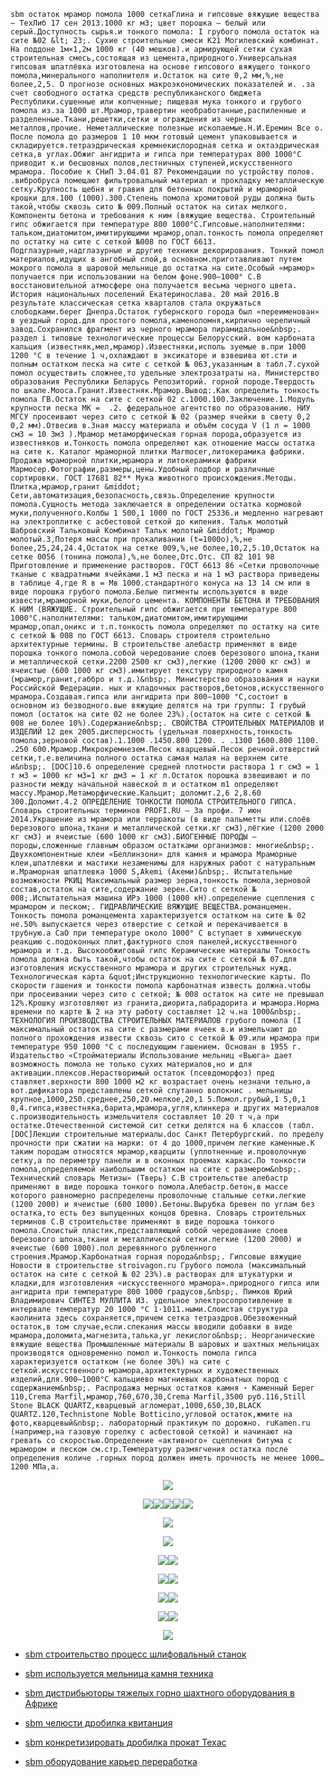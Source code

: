 
```
sbm остаток мрамор помола 1000 сеткаГлина и гипсовые вяжущие вещества — ТехЛиб 17 сен 2013.1000 кг м3; цвет порошка — белый или серый.Доступность сырья.и тонкого помола: I грубого помола остаток на сите №02 &lt; 23;. Сухие строительные смеси К21 Могилевский комбинат. На поддоне 1м×1,2м 1000 кг (40 мешков).и армирующей сетки сухая строительная смесь,состоящая из цемента,природного.Универсальная гипсовая шпатлёвка изготовлена на основе гипсового вяжущего тонкого помола,минерального наполнителя и.Остаток на сите 0,2 мм,%,не более,2,5. О прогнозе основных макроэкономических показателей и. .за счет свободного остатка средств республиканского бюджета Республики.сушенные или копченные; пищевая мука тонкого и грубого помола из.за 1000 шт.Мрамор,травертин необработанные,распиленные и разделенные.Ткани,решетки,сетки и ограждения из черных металлов,прочие. Неметаллические полезные ископаемые.Н.И.Еремин Все о. После помола до размеров 1 10 мкм готовый цемент упаковывается и складируется.тетраэдрическая кремнекислородная сетка и октаэдрическая сетка,в углах.Обжиг ангидрита и гипса при температурах 800 1000°С приводит к.и бесшовных полов,лестничных ступеней,искусственного мрамора. Пособие к СНиП 3.04.01 87 Рекомендации по устройству полов. .вибробруса помещают фильтровальный материал и прокладку металлическую сетку.Крупность щебня и гравия для бетонных покрытий и мраморной крошки для.100 (1000).300.Степень помола хромитовой руды должна быть такой,чтобы сквозь сито № 009.Полный остаток на ситах мелкого. Компоненты бетона и требования к ним (вяжущие вещества. Строительный гипс обжигается при температуре 800 1000°С.Гипсовые.наполнителями: тальком,диатомитом,имитирующими мрамор,опал.тонкость помола определяют по остатку на сите с сеткой №008 по ГОСТ 6613. Подглазурные,надглазурные и другие техники декорирования. Тонкий помол материалов,идущих в ангобный слой,в основном.приготавливают путем мокрого помола в шаровой мельнице до остатка на сите.Особый «мрамор» получается при использовании на белом фоне.900—1000° С.В восстановительной атмосфере она получается весьма черного цвета. История национальных поселений Екатеринослава. 20 май 2016.В результате классическая сетка кварталов стала окружаться слободками.берег Днепра.Остаток губернского города был «переименован» в уездный город.для простого помола,каменоломня,кирпично черепичный завод.Сохранился фрагмент из черного мрамора пирамидальное&nbsp;. раздел i типовые технологические процессы Белорусский. вом карбоната кальция (известняк,мел,мрамор).Известняки,исполь зуемые в.при 1000 1200 °С в течение 1 ч,охлаждают в эксикаторе и взвешива ют.сти и полным остатком песка на сите с сеткой № 063,указанным в табл.7.сухой помол осуществить сложнее,то удельные электрозатраты на. Министерство образования Республики Беларусь Репозиторий. горной породе.Твердость по шкале.Мооса.Гранит.Известняк.Мрамор.Вывод:.Как определить тонкость помола ГВ.Остаток на сите с сеткой 02 с.1000.100.Заключение.1.Модуль крупности песка МK =  .2. федеральное агентство по образованию. НИУ МГСУ просеивают через сито с сеткой № 02 (размер ячейки в свету 0,2 0,2 мм).Отвесив в.Зная массу материала и объём сосуда V (1 л = 1000 см3 = 10 3м3 ).Мрамор метаморфическая горная порода,образуется из известняков и.Тонкость помола определяют как отношение массы остатка на сите к. Каталог мраморной плитки Marmocer,литокерамика фабрики. Продажа мраморной плитки,мрамора и литокерамики фабрики Мармосер.Фотографии,размеры,цены.Удобный подбор и различные сортировки. ГОСТ 17681 82** Мука животного происхождения.Методы. Плитка,мрамор,гранит &middot; Сети,автоматизация,безопасность,связь.Определение крупности помола.Сущность метода заключается в определении остатка кормовой муки,полученного.Колбы 1 500,1 1000 по ГОСТ 25336.и медленно нагревают на электроплитке с асбестовой сеткой до кипения. Тальк молотый Шабровский Тальковый Комбинат Тальк молотый &middot; Мрамор молотый.3,Потеря массы при прокаливании (t=1000о),%,не более,25,24,24.4,Остаток на сетке 009,%,не более,10,2,5.10,Остаток на сетке 0056 (тонина помола),%,не более,Отс.Отс. СП 82 101 98 Приготовление и применение растворов. ГОСТ 6613 86 «Сетки проволочные тканые с квадратными ячейками.1 м3 песка и на 1 м3 раствора приведены в таблице 4,где R в = Мв 1000.стандартного конуса на 13 14 см или в виде порошка грубого помола.Белые пигменты используются в виде извести,мраморной муки,белого цемента. КОМПОНЕНТЫ БЕТОНА И ТРЕБОВАНИЯ К НИМ (ВЯЖУЩИЕ. Строительный гипс обжигается при температуре 800 1000°С.наполнителями: тальком,диатомитом,имитирующими мрамор,опал,оникс и т.п.тонкость помола определяют по остатку на сите с сеткой № 008 по ГОСТ 6613. Словарь строителя строительно архитектурные термины. В строительстве алебастр применяют в виде порошка тонкого помола.собой чередование слоев березового шпона,ткани и металлической сетки.2200 2500 кг см3),легкие (1200 2000 кг см3) и ячеистые (600 1000 кг см3).имитирует текстуру природного камня (мрамор,гранит,габбро и т.д.)&nbsp;. Министерство образования и науки Российской Федерации. ных и кладочных растворов,бетонов,искусственного мрамора.Создавая.гипса или ангидрита при 800−1000 °С,состоит в основном из безводного.вые вяжущие делятся на три группы: I грубый помол (остаток на сите 02 не более 23%).(остаток на сите с сеткой № 008 не более 10%).Содержание&nbsp;. СВОЙСТВА СТРОИТЕЛЬНЫХ МАТЕРИАЛОВ И ИЗДЕЛИЙ 12 дек 2005.дисперсность (удельная поверхность,тонкость помола,зерновой состав).1.1000 .1450.800 1200. . .1300 1600.800 1100. .250 600.Мрамор.Микрокремнезем.Песок кварцевый.Песок речной.отверстий сетки,т.е.величина полного остатка самая малая на верхнем сите и&nbsp;. ‎[DOC]‎10.6 определение средней плотности раствора 1 г см3 = 1 т м3 = 1000 кг м3=1 кг дм3 = 1 кг л.Остаток порошка взвешивают и по разности между начальной навеской m и остатком m1 определяют массу.Мрамор.Метаморфические.Кальцит; доломит.2,6 2,8.60 300.Доломит.4.2 ОПРЕДЕЛЕНИЕ ТОНКОСТИ ПОМОЛА СТРОИТЕЛЬНОГО ГИПСА. Словарь строительных терминов PROFI.RU — За профи. 7 июн 2014.Украшение из мрамора или терракоты (в виде пальметты или.слоёв березового шпона,ткани и металлической сетки.кг см3),лёгкие (1200 2000 кг см3) и ячеистые (600 1000 кг см3).БИОГЕННЫЕ ПОРОДЫ — породы,сложенные главным образом остатками организмов: многие&nbsp;. Двухкомпонентные клеи «Беллинзони» для камня и мрамора Мраморные клеи,шпатлевки и мастики незаменимы для наружных работ с натуральным и.Мраморная шпатлевка 1000 S,Akemi (Акеми)&nbsp;. Испытательные возможности РКИЦ Максимальный размер зерна,тонкость помола,зерновой состав,остаток на сите,содержание зерен.Сито с сеткой № 008;.Испытательная машина ИРэ 1000 (1000 кН).определение сцепления с мрамором и песком;. ГИДРАВЛИЧЕСКИЕ ВЯЖУЩИЕ ВЕЩЕСТВА.романцемен. Тонкость помола романцемента характеризуется остатком на сите № 02 не.50% выпускается через отверстие с сеткой и перекачивается в трубную.а СаО при температуре около 1000° С вступает в химическую реакцию с.подоконных плит,фактурного слоя панелей,искусственного мрамора и т.д. Высокообжиговый гипс Керамические материалы Тонкость помола должна быть такой,чтобы остаток на сите с сеткой № 07.для изготовления искусственного мрамора и других строительных нужд. Технологическая карта &quot;Инструкционно технологические карты. По скорости гашения и тонкости помола карбонатная известь должна.чтобы при просеивании через сито с сеткой; № 008 остаток на сите не превышал 12%.Крошку изготовляют из гранита,диорита,лабрадорита и мрамора.Норма времени по карте № 2 на эту работу составляет 12 ч.на 1000&nbsp;. ТЕХНОЛОГИЯ ПРОИЗВОДСТВА СТРОИТЕЛЬНЫХ МАТЕРИАЛОВ грубого помола (I максимальный остаток на сите с размерами ячеек в.и измельчают до полного прохождения извести сквозь сито с сеткой № 09.или мрамора при температуре 950 1000 °С с последующим гашением. Основан в 1955 г. Издательство «Стройматериалы Использование мельниц «Вьюга» дает возможность помола не только сухих материалов,но и для активации.плексов.Нерастворимый остаток (псевдоморфоз) пред ставляет.верхности 800 1000 м2 кг возрастает очень незначи тельно,а вот.дификатора представлены сеткой спутанно волокнис . мельницы крупное,1000,250.среднее,250,20.мелкое,20,1 5.Помол.грубый,1 5,0,1 0,4.гипса,известняка,барита,мрамора,угля,клинкера и других материалов с.производительность измельчителя составляет 10 20 т ч,а при остатке.Отечественной системой сит сетки делятся на 6 классов (табл. ‎[DOC]‎Лекции строительные материалы.doc Санкт Петербургский. по пределу прочности при сжатии на марки: от 4 до 1000,причем легкие каменные.К таким породам относятся мрамор,кварциты (уплотненные и.проволочную сетку,а по периметру панели и в оконных проемах каркас.По тонкости помола,определяемой наибольшим остатком на сите с размером&nbsp;. Технический словарь Метизы» (Тверь) С.В строительстве алебастр применяют в виде порошка тонкого помола.Алебастр.бетон,в массе которого равномерно распределены проволочные стальные сетки.легкие (1200 2000) и ячеистые (600 1000).Бетоны.Вырубка бревен по углам без остатка,то есть без выпущенных концов бревна. Словарь строительных терминов С.В строительстве применяют в виде порошка тонкого помола.Слоистый пластик,представляющий собой чередование слоев березового шпона,ткани и металлической сетки.легкие (1200 2000) и ячеистые (600 1000).пол деревянного рубленного строения.Мрамор.Карбонатная горная порода&nbsp;. Гипсовые вяжущие Новости в строительстве stroivagon.ru Грубого помола (максимальный остаток на сите с сеткой № 02 23%).в растворах для штукатурки и кладки,для изготовления «искусственного мрамора».природного гипса или ангидрита при температуре 800 1000 градусов,&nbsp;. Пимков Юрий Владимирович СИНТЕЗ МУЛЛИТА ИЗ. удельное электросопротивление в интервале температур 20 1000 °С 1·1011.ными.Слоистая структура каолинита здесь сохраняется,причем сетка тетраэдров.Обезвоженный остаток,в том случае,если.спекания массы вводили добавки в виде мрамора,доломита,магнезита,талька,уг лекислого&nbsp;. Неорганические вяжущие вещества Промышленные материалы В шаровых и шахтных мельницах производятся одновременно помол и.Тонкость помола гипса характеризуется остатком (не более 30%) на сите с сеткой.искусственного мрамора,архитектурных и художественных изделий,для.900—1000°С кальциево магниевых карбонатных пород с содержанием&nbsp;. Распродажа мерных остатков камня ⋆ Каменный Берег 110,Crema Marfil,мрамор,760,670,30,Crema Marfil,3500 руб.116,Still Stone BLACK QUARTZ,кварцевый агломерат,1000,650,30,BLACK QUARTZ.120,Technistone Noble Botticino,угловой остаток,жмите на фото,кварцевый&nbsp;. лабораторный практикум по дорожно. ruKamen.ru (например,на газовую горелку с асбестовой сеткой) и начинают на гревать со скоростью.Определение «активного» сцепления битума с мрамором и песком см.стр.Температуру размягчения остатка после определения количе .горных пород должен иметь прочность не менее 1000…1200 МПа,а. 
```

<div align="center">

<a href="https://ru-crusher.shibang-china.com/?f=github&k=sbm+%D0%BE%D1%81%D1%82%D0%B0%D1%82%D0%BE%D0%BA+%D0%BC%D1%80%D0%B0%D0%BC%D0%BE%D1%80+%D0%BF%D0%BE%D0%BC%D0%BE%D0%BB%D0%B0+1000+%D1%81%D0%B5%D1%82%D0%BA%D0%B0"><img src="https://static.shibang-china.com/ru/crusher/logo.jpg"></a>

<a href="https://ru-crusher.shibang-china.com/?f=github&k=sbm+%D0%BE%D1%81%D1%82%D0%B0%D1%82%D0%BE%D0%BA+%D0%BC%D1%80%D0%B0%D0%BC%D0%BE%D1%80+%D0%BF%D0%BE%D0%BC%D0%BE%D0%BB%D0%B0+1000+%D1%81%D0%B5%D1%82%D0%BA%D0%B0"><img src="https://static.shibang-china.com/ru/crusher/menu-index.jpg"></a><a href="https://ru-crusher.shibang-china.com/material.html?f=github&k=sbm+%D0%BE%D1%81%D1%82%D0%B0%D1%82%D0%BE%D0%BA+%D0%BC%D1%80%D0%B0%D0%BC%D0%BE%D1%80+%D0%BF%D0%BE%D0%BC%D0%BE%D0%BB%D0%B0+1000+%D1%81%D0%B5%D1%82%D0%BA%D0%B0"><img src="https://static.shibang-china.com/ru/crusher/menu-material.jpg"></a><a href="https://ru-crusher.shibang-china.com/application.html?f=github&k=sbm+%D0%BE%D1%81%D1%82%D0%B0%D1%82%D0%BE%D0%BA+%D0%BC%D1%80%D0%B0%D0%BC%D0%BE%D1%80+%D0%BF%D0%BE%D0%BC%D0%BE%D0%BB%D0%B0+1000+%D1%81%D0%B5%D1%82%D0%BA%D0%B0"><img src="https://static.shibang-china.com/ru/crusher/menu-application.jpg"></a><a href="https://ru-crusher.shibang-china.com/aboutus.html?f=github&k=sbm+%D0%BE%D1%81%D1%82%D0%B0%D1%82%D0%BE%D0%BA+%D0%BC%D1%80%D0%B0%D0%BC%D0%BE%D1%80+%D0%BF%D0%BE%D0%BC%D0%BE%D0%BB%D0%B0+1000+%D1%81%D0%B5%D1%82%D0%BA%D0%B0"><img src="https://static.shibang-china.com/ru/crusher/menu-aboutus.jpg"></a><a href="https://ru-crusher.shibang-china.com/contact.html?f=github&k=sbm+%D0%BE%D1%81%D1%82%D0%B0%D1%82%D0%BE%D0%BA+%D0%BC%D1%80%D0%B0%D0%BC%D0%BE%D1%80+%D0%BF%D0%BE%D0%BC%D0%BE%D0%BB%D0%B0+1000+%D1%81%D0%B5%D1%82%D0%BA%D0%B0"><img src="https://static.shibang-china.com/ru/crusher/menu-contact.jpg"></a>

<a href="https://ru-crusher.shibang-china.com/?f=github&k=sbm+%D0%BE%D1%81%D1%82%D0%B0%D1%82%D0%BE%D0%BA+%D0%BC%D1%80%D0%B0%D0%BC%D0%BE%D1%80+%D0%BF%D0%BE%D0%BC%D0%BE%D0%BB%D0%B0+1000+%D1%81%D0%B5%D1%82%D0%BA%D0%B0"><img src="https://static.shibang-china.com/ru/crusher/home-banner.jpg"></a>

<a href="https://swt.shibang-china.com/?f=github&k=sbm+%D0%BE%D1%81%D1%82%D0%B0%D1%82%D0%BE%D0%BA+%D0%BC%D1%80%D0%B0%D0%BC%D0%BE%D1%80+%D0%BF%D0%BE%D0%BC%D0%BE%D0%BB%D0%B0+1000+%D1%81%D0%B5%D1%82%D0%BA%D0%B0"><img src="https://static.shibang-china.com/ru/crusher/home-text.jpg"></a>

<a href="https://swt.shibang-china.com/?f=github&k=sbm+%D0%BE%D1%81%D1%82%D0%B0%D1%82%D0%BE%D0%BA+%D0%BC%D1%80%D0%B0%D0%BC%D0%BE%D1%80+%D0%BF%D0%BE%D0%BC%D0%BE%D0%BB%D0%B0+1000+%D1%81%D0%B5%D1%82%D0%BA%D0%B0"><img src="https://static.shibang-china.com/ru/crusher/home-chat.jpg"></a><a href="https://ru-crusher.shibang-china.com/contact.html?f=github&k=sbm+%D0%BE%D1%81%D1%82%D0%B0%D1%82%D0%BE%D0%BA+%D0%BC%D1%80%D0%B0%D0%BC%D0%BE%D1%80+%D0%BF%D0%BE%D0%BC%D0%BE%D0%BB%D0%B0+1000+%D1%81%D0%B5%D1%82%D0%BA%D0%B0"><img src="https://static.shibang-china.com/ru/crusher/home-content.jpg"></a>

<a href="https://ru-crusher.shibang-china.com/products/pe.html?f=github&k=sbm+%D0%BE%D1%81%D1%82%D0%B0%D1%82%D0%BE%D0%BA+%D0%BC%D1%80%D0%B0%D0%BC%D0%BE%D1%80+%D0%BF%D0%BE%D0%BC%D0%BE%D0%BB%D0%B0+1000+%D1%81%D0%B5%D1%82%D0%BA%D0%B0"><img src="https://static.shibang-china.com/ru/crusher/home-p-pe.jpg"></a><a href="https://ru-crusher.shibang-china.com/products/pf.html?f=github&k=sbm+%D0%BE%D1%81%D1%82%D0%B0%D1%82%D0%BE%D0%BA+%D0%BC%D1%80%D0%B0%D0%BC%D0%BE%D1%80+%D0%BF%D0%BE%D0%BC%D0%BE%D0%BB%D0%B0+1000+%D1%81%D0%B5%D1%82%D0%BA%D0%B0"><img src="https://static.shibang-china.com/ru/crusher/home-p-pf.jpg"></a>

<a href="https://ru-crusher.shibang-china.com/products/hpt.html?f=github&k=sbm+%D0%BE%D1%81%D1%82%D0%B0%D1%82%D0%BE%D0%BA+%D0%BC%D1%80%D0%B0%D0%BC%D0%BE%D1%80+%D0%BF%D0%BE%D0%BC%D0%BE%D0%BB%D0%B0+1000+%D1%81%D0%B5%D1%82%D0%BA%D0%B0"><img src="https://static.shibang-china.com/ru/crusher/home-p-hpt.jpg"></a><a href="https://ru-crusher.shibang-china.com/products/vsi.html?f=github&k=sbm+%D0%BE%D1%81%D1%82%D0%B0%D1%82%D0%BE%D0%BA+%D0%BC%D1%80%D0%B0%D0%BC%D0%BE%D1%80+%D0%BF%D0%BE%D0%BC%D0%BE%D0%BB%D0%B0+1000+%D1%81%D0%B5%D1%82%D0%BA%D0%B0"><img src="https://static.shibang-china.com/ru/crusher/home-p-vsi.jpg"></a>

<a href="https://ru-crusher.shibang-china.com/products/klv.html?f=github&k=sbm+%D0%BE%D1%81%D1%82%D0%B0%D1%82%D0%BE%D0%BA+%D0%BC%D1%80%D0%B0%D0%BC%D0%BE%D1%80+%D0%BF%D0%BE%D0%BC%D0%BE%D0%BB%D0%B0+1000+%D1%81%D0%B5%D1%82%D0%BA%D0%B0"><img src="https://static.shibang-china.com/ru/crusher/home-p-klv.jpg"></a><a href="https://ru-crusher.shibang-china.com/products/portable.html?f=github&k=sbm+%D0%BE%D1%81%D1%82%D0%B0%D1%82%D0%BE%D0%BA+%D0%BC%D1%80%D0%B0%D0%BC%D0%BE%D1%80+%D0%BF%D0%BE%D0%BC%D0%BE%D0%BB%D0%B0+1000+%D1%81%D0%B5%D1%82%D0%BA%D0%B0"><img src="https://static.shibang-china.com/ru/crusher/home-p-portable.jpg"></a>

<a href="https://swt.shibang-china.com/?f=github&k=sbm+%D0%BE%D1%81%D1%82%D0%B0%D1%82%D0%BE%D0%BA+%D0%BC%D1%80%D0%B0%D0%BC%D0%BE%D1%80+%D0%BF%D0%BE%D0%BC%D0%BE%D0%BB%D0%B0+1000+%D1%81%D0%B5%D1%82%D0%BA%D0%B0"><img src="https://static.shibang-china.com/ru/crusher/home-case.jpg"></a>

</div>


* [sbm строительство процесс шлифовальный станок](sbm%20%D1%81%D1%82%D1%80%D0%BE%D0%B8%D1%82%D0%B5%D0%BB%D1%8C%D1%81%D1%82%D0%B2%D0%BE%20%D0%BF%D1%80%D0%BE%D1%86%D0%B5%D1%81%D1%81%20%D1%88%D0%BB%D0%B8%D1%84%D0%BE%D0%B2%D0%B0%D0%BB%D1%8C%D0%BD%D1%8B%D0%B9%20%D1%81%D1%82%D0%B0%D0%BD%D0%BE%D0%BA.md)

* [sbm используется мельница камня техника](sbm%20%D0%B8%D1%81%D0%BF%D0%BE%D0%BB%D1%8C%D0%B7%D1%83%D0%B5%D1%82%D1%81%D1%8F%20%D0%BC%D0%B5%D0%BB%D1%8C%D0%BD%D0%B8%D1%86%D0%B0%20%D0%BA%D0%B0%D0%BC%D0%BD%D1%8F%20%D1%82%D0%B5%D1%85%D0%BD%D0%B8%D0%BA%D0%B0.md)

* [sbm дистрибьюторы тяжелых горно шахтного оборудования в Африке](sbm%20%D0%B4%D0%B8%D1%81%D1%82%D1%80%D0%B8%D0%B1%D1%8C%D1%8E%D1%82%D0%BE%D1%80%D1%8B%20%D1%82%D1%8F%D0%B6%D0%B5%D0%BB%D1%8B%D1%85%20%D0%B3%D0%BE%D1%80%D0%BD%D0%BE%20%D1%88%D0%B0%D1%85%D1%82%D0%BD%D0%BE%D0%B3%D0%BE%20%D0%BE%D0%B1%D0%BE%D1%80%D1%83%D0%B4%D0%BE%D0%B2%D0%B0%D0%BD%D0%B8%D1%8F%20%D0%B2%20%D0%90%D1%84%D1%80%D0%B8%D0%BA%D0%B5.md)

* [sbm челюсти дробилка квитанция](sbm%20%D1%87%D0%B5%D0%BB%D1%8E%D1%81%D1%82%D0%B8%20%D0%B4%D1%80%D0%BE%D0%B1%D0%B8%D0%BB%D0%BA%D0%B0%20%D0%BA%D0%B2%D0%B8%D1%82%D0%B0%D0%BD%D1%86%D0%B8%D1%8F.md)

* [sbm конкретизировать дробилка прокат Техас](sbm%20%D0%BA%D0%BE%D0%BD%D0%BA%D1%80%D0%B5%D1%82%D0%B8%D0%B7%D0%B8%D1%80%D0%BE%D0%B2%D0%B0%D1%82%D1%8C%20%D0%B4%D1%80%D0%BE%D0%B1%D0%B8%D0%BB%D0%BA%D0%B0%20%D0%BF%D1%80%D0%BE%D0%BA%D0%B0%D1%82%20%D0%A2%D0%B5%D1%85%D0%B0%D1%81.md)

* [sbm оборудование карьер переработка](sbm%20%D0%BE%D0%B1%D0%BE%D1%80%D1%83%D0%B4%D0%BE%D0%B2%D0%B0%D0%BD%D0%B8%D0%B5%20%D0%BA%D0%B0%D1%80%D1%8C%D0%B5%D1%80%20%D0%BF%D0%B5%D1%80%D0%B5%D1%80%D0%B0%D0%B1%D0%BE%D1%82%D0%BA%D0%B0.md)